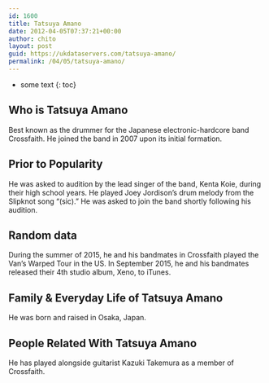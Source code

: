 ```yaml
---
id: 1600
title: Tatsuya Amano
date: 2012-04-05T07:37:21+00:00
author: chito
layout: post
guid: https://ukdataservers.com/tatsuya-amano/
permalink: /04/05/tatsuya-amano/
---
```


* some text
{: toc}
          
          
## Who is  Tatsuya Amano
                  
                  
                  
Best known as the drummer for the Japanese electronic-hardcore band Crossfaith. He joined the band in 2007 upon its initial formation.
                  
                
                
                
## Prior to Popularity 
                  
                  
                  
He was asked to audition by the lead singer of the band, Kenta Koie, during their high school years. He played Joey Jordison&#8217;s drum melody from the Slipknot song &#8220;(sic).&#8221; He was asked to join the band shortly following his audition.
                  
                
                
                
## Random data 
                  
                  
                  
During the summer of 2015, he and his bandmates in Crossfaith played the Van&#8217;s Warped Tour in the US. In September 2015, he and his bandmates released their 4th studio album, Xeno, to iTunes.
                  
                
                
                
## Family & Everyday Life of Tatsuya Amano
                  
                  
                  
He was born and raised in Osaka, Japan.
                  
                
                
                
## People Related With  Tatsuya Amano
                  
                  
                  
He has played alongside guitarist Kazuki Takemura as a member of Crossfaith.
                  
                
              
            
          
          
          
    
    
  
